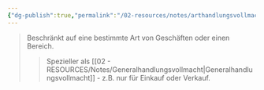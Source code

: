 ```yaml
---
{"dg-publish":true,"permalink":"/02-resources/notes/arthandlungsvollmacht/","tags":["recht/vollmacht"],"noteIcon":"","updated":"2025-09-05T10:12:28.000+02:00"}
---
```


>Beschränkt auf eine bestimmte Art von Geschäften oder einen Bereich.
>>Spezieller als [[02 - RESOURCES/Notes/Generalhandlungsvollmacht\|Generalhandlungsvollmacht]] - z.B. nur für Einkauf oder Verkauf.